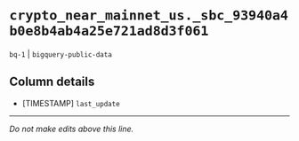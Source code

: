 # `crypto_near_mainnet_us._sbc_93940a4b0e8b4ab4a25e721ad8d3f061`
`bq-1` | `bigquery-public-data`

## Column details
* [TIMESTAMP] `last_update`

-------------------------------------------------------------------------------
*Do not make edits above this line.*
